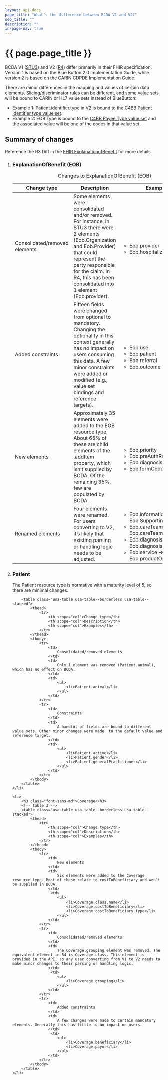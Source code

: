 ```yaml
---
layout: api-docs
page_title: "What’s the difference between BCDA V1 and V2?"
seo_title: ""
description: ""
in-page-nav: true
---
```


# {{ page.page_title }}

<p>
    BCDA V1 (<a href="https://hl7.org/fhir/STU3/" target="blank" rel="noopener">STU3</a>) and V2 (<a href="https://hl7.org/fhir/R4/" target="blank" rel="noopener">R4</a>) differ primarily in their FHIR specification. Version 1 is based on the Blue Button 2.0 Implementation Guide, while version 2 is based on the CARIN CDPDE Implementation Guide.
</p>
<p>There are minor differences in the mapping and values of certain data elements. Slicing/discriminator rules can be different, and some value sets will be bound to CARIN or HL7 value sets instead of BlueButton:
        <ul>
            <li>Example 1: Patient.identifier.type in V2 is bound to the <a href="http://www.hl7.org/fhir/us/carin-bb/ValueSet-C4BBPatientIdentifierType.html" target="blank" rel="noopener">C4BB Patient Identifier type value set</a>.</li>
            <li>Example 2: EOB.Type is bound to the <a href="http://www.hl7.org/fhir/us/carin-bb/ValueSet-C4BBPayeeType.html" target="blank" rel="noopener">C4BB Payee Type value set</a> and the associated value will be one of the codes in that value set.</li>
        </ul>
</p>
<h2>Summary of changes</h2>
<p>
    Reference the R3 Diff in the <a href="http://www.hl7.org/fhir/explanationofbenefit.html#resource" target="blank" rel="noopener">FHIR ExplanationofBenefit</a> for more details.
</p>
<!-- start ol for tables -->
<ol>
    <li>
        <h3 class="font-sans-md">ExplanationOfBenefit (EOB)</h3>
        <!-- table 1 -->
        <table class="usa-table usa-table--borderless usa-table--stacked">
            <caption class="usa-sr-only">Changes to ExplanationOfBenefit (EOB)</caption>
            <thead>
                <tr>
                    <th scope="col">Change type</th>
                    <th scope="col">Description</th>
                    <th scope="col">Examples</th>
                </tr>
            </thead>
            <tbody>
                <tr>
                    <td>
                        Consolidated/removed elements
                    </td>
                    <td>
                        Some elements were consolidated and/or removed. For instance, in STU3 there were 2 elements (Eob.Organization and Eob.Provider) that could represent the party responsible for the claim. In R4, this has been consolidated into 1 element (Eob.provider).
                    </td>
                    <td>
                        <ul>
                            <li>Eob.provider</li>
                            <li>Eob.hospitalization</li>
                        </ul>
                    </td>
                </tr>
                <tr>
                    <td>
                        Added constraints
                    </td>
                    <td>
                        Fifteen fields were changed from optional to mandatory. Changing the optionality in this context generally has no impact on users consuming this data. A few minor constraints were added or modified (e.g., value set bindings and reference targets).
                    </td>
                    <td>
                        <ul>
                            <li>Eob.use</li>
                            <li>Eob.patient</li>
                            <li>Eob.referral</li>
                            <li>Eob.outcome</li>
                        </ul>
                    </td>
                </tr>
                <tr>
                    <td>
                        New elements
                    </td>
                    <td>
                        Approximately 35 elements were added to the EOB resource type. About 65% of these are child elements of the .addItem property, which isn’t supplied by BCDA. Of the remaining 35%, few are populated by BCDA.
                    </td>
                    <td>
                        <ul>
                            <li>Eob.priority</li>
                            <li>Eob.preAuthRef</li>
                            <li>Eob.diagnosis.onAdmission</li>
                            <li>Eob.formCode</li>
                        </ul>
                    </td>
                </tr>
                <tr>
                    <td>
                        Renamed elements
                    </td>
                    <td>
                        Four elements were renamed. For users converting to V2, it’s likely that existing parsing or handling logic needs to be adjusted.
                    </td>
                    <td>
                        <ul>
                            <li>Eob.information → Eob.SupportingInfo</li>
                            <li>Eob.careTeamLinkId → Eob.careTeamSequence</li>
                            <li>Eob.diagnosisLinkId → Eob.diagnosisSequence</li>
                            <li>Eob.service → Eob.productOrService</li>
                        </ul>
                    </td>
                </tr>
            </tbody>
        </table>
    </li>
    <li>
        <h3 class="font-sans-md">Patient</h3>
        <p>The Patient resource type is normative with a maturity level of 5, so there are  minimal changes.</p>
    
        <table class="usa-table usa-table--borderless usa-table--stacked">
            <thead>
                <tr>
                    <th scope="col">Change type</th>
                    <th scope="col">Description</th>
                    <th scope="col">Examples</th>
                </tr>
            </thead>
            <tbody>
                <tr>
                    <td>
                        Consolidated/removed elements
                    </td>
                    <td>
                        Only 1 element was removed (Patient.animal), which has no effect on BCDA.                
                    </td>
                    <td>
                        <ul>
                            <li>Patient.animal</li>
                        </ul>
                    </td>
                </tr>
                <tr>
                    <td>
                        Constraints
                    </td>
                    <td>
                        A handful of fields are bound to different value sets. Other minor changes were made  to the default value and reference target.
                    </td>
                    <td>
                        <ul>
                            <li>Patient.active</li>
                            <li>Patient.gender</li>
                            <li>Patient.generalPractitioner</li>
                        </ul>
                    </td>
                </tr>
            </tbody>
        </table>
    </li>
    
    <li>
        <h3 class="font-sans-md">Coverage</h3>
        <!-- table 3 -->
        <table class="usa-table usa-table--borderless usa-table--stacked">
            <thead>
                <tr>
                    <th scope="col">Change type</th>
                    <th scope="col">Description</th>
                    <th scope="col">Examples</th>
                </tr>
            </thead>
            <tbody>
                <tr>
                    <td>
                        New elements
                    </td>
                    <td>
                        Six elements were added to the Coverage resource type. Most of these relate to costToBeneficiary and won’t be supplied in BCDA.                
                    </td>
                     <td>
                        <ul>
                            <li>Coverage.class.name</li>
                            <li>Coverage.costToBeneficiary</li>
                            <li>Coverage.costToBeneficiary.type</li>
                        </ul>
                    </td>
                </tr>
                <tr>
                    <td>
                        Consolidated/removed elements
                    </td>
                    <td>
                        The Coverage.grouping element was removed. The equivalent element in R4 is Coverage.class. This element is provided in the API, so any user converting from V1 to V2 needs to make minor changes to their parsing or handling logic.
                    </td>
                     <td>
                        <ul>
                            <li>Coverage.grouping</li>
                        </ul>
                    </td>
                </tr>
                <tr>
                    <td>
                        Added constraints
                    </td>
                    <td>
                        A few changes were made to certain mandatory elements. Generally this has little to no impact on users.
                    </td>
                     <td>
                        <ul>
                            <li>Coverage.beneficiary</li>
                            <li>Coverage.payor</li>
                        </ul>
                    </td>
                </tr>
            </tbody>
        </table>
    </li>
</ol>